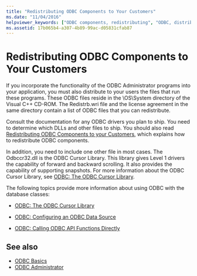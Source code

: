 ```yaml
---
title: "Redistributing ODBC Components to Your Customers"
ms.date: "11/04/2016"
helpviewer_keywords: ["ODBC components, redistributing", "ODBC, distributing components", "components [C++], distributing", "ODBC Administrator", "components [C++]", "components [C++], redistributing"]
ms.assetid: 17b065b4-a307-4b89-99ac-d05831cfab87
---
```

# Redistributing ODBC Components to Your Customers

If you incorporate the functionality of the ODBC Administrator programs into your application, you must also distribute to your users the files that run these programs. These ODBC files reside in the \OS\System directory of the Visual C++ CD-ROM. The Redistrb.wri file and the license agreement in the same directory contain a list of ODBC files that you can redistribute.

Consult the documentation for any ODBC drivers you plan to ship. You need to determine which DLLs and other files to ship. You should also read [Redistributing ODBC Components to your Customers](../../data/odbc/redistributing-odbc-components-to-your-customers.md), which explains how to redistribute ODBC components.

In addition, you need to include one other file in most cases. The Odbccr32.dll is the ODBC Cursor Library. This library gives Level 1 drivers the capability of forward and backward scrolling. It also provides the capability of supporting snapshots. For more information about the ODBC Cursor Library, see [ODBC: The ODBC Cursor Library](../../data/odbc/odbc-the-odbc-cursor-library.md).

The following topics provide more information about using ODBC with the database classes:

- [ODBC: The ODBC Cursor Library](../../data/odbc/odbc-the-odbc-cursor-library.md)

- [ODBC: Configuring an ODBC Data Source](../../data/odbc/odbc-configuring-an-odbc-data-source.md)

- [ODBC: Calling ODBC API Functions Directly](../../data/odbc/odbc-calling-odbc-api-functions-directly.md)

## See also

- [ODBC Basics](../../data/odbc/odbc-basics.md)
- [ODBC Administrator](../../data/odbc/odbc-administrator.md)
